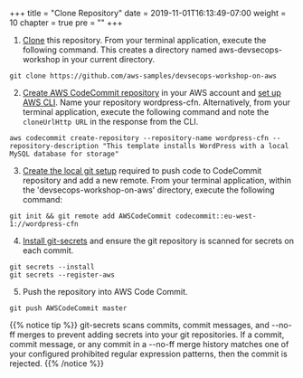+++
title = "Clone Repository"
date = 2019-11-01T16:13:49-07:00
weight = 10
chapter = true
pre = "<b></b>"
+++

1. [Clone](https://help.github.com/articles/cloning-a-repository/) this repository. From your terminal application, execute the following command. This creates a directory named aws-devsecops-workshop in your current directory.

```
git clone https://github.com/aws-samples/devsecops-workshop-on-aws
```

2. [Create AWS CodeCommit repository](http://docs.aws.amazon.com/codecommit/latest/userguide/getting-started.html#getting-started-create-repo) in your AWS account and [set up AWS CLI](http://docs.aws.amazon.com/codecommit/latest/userguide/how-to-create-repository.html#how-to-create-repository-cli). Name your repository wordpress-cfn. Alternatively, from your terminal application, execute the following command and note the `cloneUrlHttp URL` in the response from the CLI.

```
aws codecommit create-repository --repository-name wordpress-cfn --repository-description "This template installs WordPress with a local MySQL database for storage"
```

3. [Create the local git setup](http://docs.aws.amazon.com/codecommit/latest/userguide/setting-up.html) required to push code to CodeCommit repository and add a new remote. From your terminal application, within the 'devsecops-workshop-on-aws' directory, execute the following command:

```
git init && git remote add AWSCodeCommit codecommit::eu-west-1://wordpress-cfn
```

4. [Install git-secrets](https://github.com/awslabs/git-secrets) and ensure the git repository is scanned for secrets on each commit.

```
git secrets --install
git secrets --register-aws
```

5. Push the repository into AWS Code Commit.

```
git push AWSCodeCommit master
```

{{% notice tip %}}
git-secrets scans commits, commit messages, and --no-ff merges to prevent adding secrets into your git repositories. If a commit, commit message, or any commit in a --no-ff merge history matches one of your configured prohibited regular expression patterns, then the commit is rejected.
{{% /notice %}}